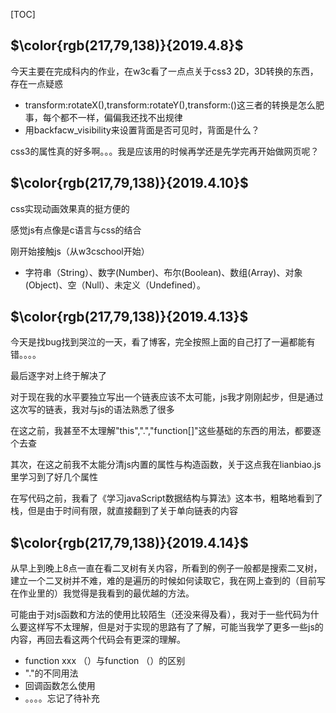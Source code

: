 [TOC]

## $\color{rgb(217,79,138)}{2019.4.8}$

今天主要在完成科内的作业，在w3c看了一点点关于css3 2D，3D转换的东西，存在一点疑惑

+ transform:rotateX(),transform:rotateY(),transform:()这三者的转换是怎么肥事，每个都不一样，偏偏我还找不出规律
+ 用backfacw_visibility来设置背面是否可见时，背面是什么？

css3的属性真的好多啊。。。我是应该用的时候再学还是先学完再开始做网页呢？

## $\color{rgb(217,79,138)}{2019.4.10}$

css实现动画效果真的挺方便的

感觉js有点像是c语言与css的结合

刚开始接触js（从w3cschool开始）

+ 字符串（String）、数字(Number)、布尔(Boolean)、数组(Array)、对象(Object)、空（Null）、未定义（Undefined）。

## $\color{rgb(217,79,138)}{2019.4.13}$

今天是找bug找到哭泣的一天，看了博客，完全按照上面的自己打了一遍都能有错。。。。

最后逐字对上终于解决了

对于现在我的水平要独立写出一个链表应该不太可能，js我才刚刚起步，但是通过这次写的链表，我对与js的语法熟悉了很多

在这之前，我甚至不太理解"this",".","function[]"这些基础的东西的用法，都要逐个去查

其次，在这之前我不太能分清js内置的属性与构造函数，关于这点我在lianbiao.js里学习到了好几个属性

在写代码之前，我看了《学习javaScript数据结构与算法》这本书，粗略地看到了栈，但是由于时间有限，就直接翻到了关于单向链表的内容

## $\color{rgb(217,79,138)}{2019.4.14}$

从早上到晚上8点一直在看二叉树有关内容，所看到的例子一般都是搜索二叉树，建立一个二叉树并不难，难的是遍历的时候如何读取它，我在网上查到的（目前写在作业里的）我觉得是我看到的最优越的方法。

可能由于对js函数和方法的使用比较陌生（还没来得及看），我对于一些代码为什么要这样写不太理解，但是对于实现的思路有了了解，可能当我学了更多一些js的内容，再回去看这两个代码会有更深的理解。

+ function xxx （）与function （）的区别
+ "."的不同用法
+ 回调函数怎么使用
+ 。。。。忘记了待补充

